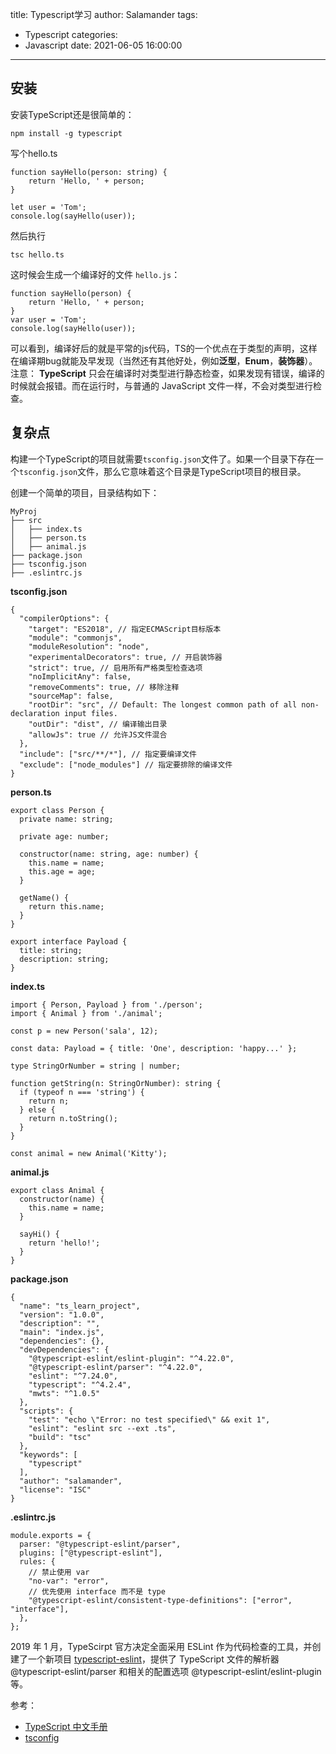 title: Typescript学习
author: Salamander
tags:
  - Typescript
categories:
  - Javascript
date: 2021-06-05 16:00:00
---
## 安装
安装TypeScript还是很简单的：
```
npm install -g typescript
```
写个hello.ts
```
function sayHello(person: string) {
    return 'Hello, ' + person;
}

let user = 'Tom';
console.log(sayHello(user));
```

<!-- more -->

然后执行
```
tsc hello.ts
```
这时候会生成一个编译好的文件 `hello.js`：
```
function sayHello(person) {
    return 'Hello, ' + person;
}
var user = 'Tom';
console.log(sayHello(user));
```
可以看到，编译好后的就是平常的js代码，TS的一个优点在于类型的声明，这样在编译期bug就能及早发现（当然还有其他好处，例如**泛型**，**Enum**，**装饰器**）。  
注意： **TypeScript** 只会在编译时对类型进行静态检查，如果发现有错误，编译的时候就会报错。而在运行时，与普通的 JavaScript 文件一样，不会对类型进行检查。

## 复杂点
构建一个TypeScript的项目就需要`tsconfig.json`文件了。如果一个目录下存在一个`tsconfig.json`文件，那么它意味着这个目录是TypeScript项目的根目录。  

创建一个简单的项目，目录结构如下：
```
MyProj
├── src
│   ├── index.ts
│   ├── person.ts
│   ├── animal.js
├── package.json
├── tsconfig.json
├── .eslintrc.js
```  

**tsconfig.json**
```
{
  "compilerOptions": {
    "target": "ES2018", // 指定ECMAScript目标版本
    "module": "commonjs",
    "moduleResolution": "node",
    "experimentalDecorators": true, // 开启装饰器
    "strict": true, // 启用所有严格类型检查选项
    "noImplicitAny": false,
    "removeComments": true, // 移除注释
    "sourceMap": false,
    "rootDir": "src", // Default: The longest common path of all non-declaration input files.
    "outDir": "dist", // 编译输出目录
    "allowJs": true // 允许JS文件混合
  },
  "include": ["src/**/*"], // 指定要编译文件
  "exclude": ["node_modules"] // 指定要排除的编译文件
}
```
**person.ts**
```
export class Person {
  private name: string;

  private age: number;

  constructor(name: string, age: number) {
    this.name = name;
    this.age = age;
  }

  getName() {
    return this.name;
  }
}

export interface Payload {
  title: string;
  description: string;
}

```
**index.ts**
```
import { Person, Payload } from './person';
import { Animal } from './animal';

const p = new Person('sala', 12);

const data: Payload = { title: 'One', description: 'happy...' };

type StringOrNumber = string | number;

function getString(n: StringOrNumber): string {
  if (typeof n === 'string') {
    return n;
  } else {
    return n.toString();
  }
}

const animal = new Animal('Kitty');
```
**animal.js**
```
export class Animal {
  constructor(name) {
    this.name = name;
  }

  sayHi() {
    return 'hello!';
  }
}
```

**package.json**
```
{
  "name": "ts_learn_project",
  "version": "1.0.0",
  "description": "",
  "main": "index.js",
  "dependencies": {},
  "devDependencies": {
    "@typescript-eslint/eslint-plugin": "^4.22.0",
    "@typescript-eslint/parser": "^4.22.0",
    "eslint": "^7.24.0",
    "typescript": "^4.2.4",
    "mwts": "^1.0.5"
  },
  "scripts": {
    "test": "echo \"Error: no test specified\" && exit 1",
    "eslint": "eslint src --ext .ts",
    "build": "tsc"
  },
  "keywords": [
    "typescript"
  ],
  "author": "salamander",
  "license": "ISC"
}

```
**.eslintrc.js**  
```
module.exports = {
  parser: "@typescript-eslint/parser",
  plugins: ["@typescript-eslint"],
  rules: {
    // 禁止使用 var
    "no-var": "error",
    // 优先使用 interface 而不是 type
    "@typescript-eslint/consistent-type-definitions": ["error", "interface"],
  },
};

```
2019 年 1 月，TypeScirpt 官方决定全面采用 ESLint 作为代码检查的工具，并创建了一个新项目 [typescript-eslint](https://github.com/typescript-eslint/typescript-eslint/blob/master/packages/parser)，提供了 TypeScript 文件的解析器 @typescript-eslint/parser 和相关的配置选项 @typescript-eslint/eslint-plugin 等。























参考：
* [TypeScript 中文手册](https://typescript.bootcss.com/tutorials/typescript-in-5-minutes.html)
* [tsconfig](https://www.typescriptlang.org/tsconfig)